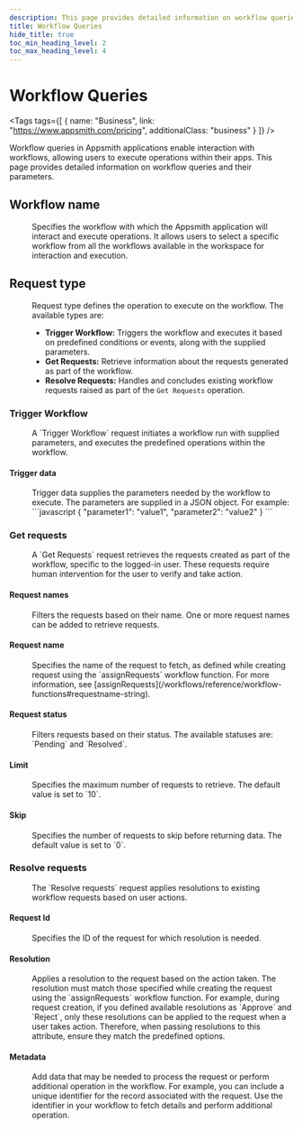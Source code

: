 ```yaml
---
description: This page provides detailed information on workflow queries available in Appsmith.
title: Workflow Queries
hide_title: true
toc_min_heading_level: 2
toc_max_heading_level: 4
---
```

<!-- vale off -->

<div className="tag-wrapper">
 <h1>Workflow Queries</h1>

<Tags
tags={[
{ name: "Business", link: "https://www.appsmith.com/pricing", additionalClass: "business" }
]}
/>

</div>

<!-- vale on -->

Workflow queries in Appsmith applications enable interaction with workflows, allowing users to execute operations within their apps. This page provides detailed information on workflow queries and their parameters.

## Workflow name
<dd>
Specifies the workflow with which the Appsmith application will interact and execute operations. It allows users to select a specific workflow from all the workflows available in the workspace for interaction and execution.
</dd>

## Request type
<dd>
Request type defines the operation to execute on the workflow. The available types are:

* **Trigger Workflow:** Triggers the workflow and executes it based on predefined conditions or events, along with the supplied parameters.
* **Get Requests:** Retrieve information about the requests generated as part of the workflow.
* **Resolve Requests:** Handles and concludes existing workflow requests raised as part of the `Get Requests` operation.
</dd>

### Trigger Workflow
<dd>
A `Trigger Workflow` request initiates a workflow run with supplied parameters, and executes the predefined operations within the workflow.
</dd>

#### Trigger data
<dd>
Trigger data supplies the parameters needed by the workflow to execute. The parameters are supplied in a JSON object. For example:
```javascript
{
  "parameter1": "value1",
  "parameter2": "value2"
}
```
</dd>

### Get requests
<dd>
A `Get Requests` request retrieves the requests created as part of the workflow, specific to the logged-in user. These requests require human intervention for the user to verify and take action.
</dd>

#### Request names
<dd>
Filters the requests based on their name. One or more request names can be added to retrieve requests.
</dd>

#### Request name
<dd>
Specifies the name of the request to fetch, as defined while creating request using the `assignRequests` workflow function. For more information, see [assignRequests](/workflows/reference/workflow-functions#requestname-string).
</dd>

#### Request status

<dd>
Filters requests based on their status. The available statuses are: `Pending` and `Resolved`.
</dd>

#### Limit

<dd>
Specifies the maximum number of requests to retrieve. The default value is set to `10`.
</dd>

#### Skip

<dd>
Specifies the number of requests to skip before returning data. The default value is set to `0`.
</dd>

### Resolve requests
<dd>
The `Resolve requests` request applies resolutions to existing workflow requests based on user actions.
</dd>

#### Request Id

<dd>
Specifies the ID of the request for which resolution is needed.
</dd>

#### Resolution

<dd>
Applies a resolution to the request based on the action taken. The resolution must match those specified while creating the request using the `assignRequests` workflow function. For example, during request creation, if you defined available resolutions as `Approve` and `Reject`, only these resolutions can be applied to the request when a user takes action. Therefore, when passing resolutions to this attribute, ensure they match the predefined options.
</dd>

#### Metadata

<dd>
Add data that may be needed to process the request or perform additional operation in the workflow. For example, you can include a unique identifier for the record associated with the request. Use the identifier in your workflow to fetch details and perform additional operation.
</dd>
